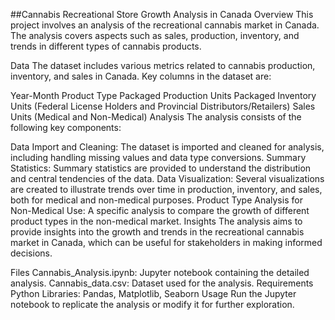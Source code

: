 ##Cannabis Recreational Store Growth Analysis in Canada
Overview
This project involves an analysis of the recreational cannabis market in Canada. The analysis covers aspects such as sales, production, inventory, and trends in different types of cannabis products.

Data
The dataset includes various metrics related to cannabis production, inventory, and sales in Canada. Key columns in the dataset are:

Year-Month
Product Type
Packaged Production Units
Packaged Inventory Units (Federal License Holders and Provincial Distributors/Retailers)
Sales Units (Medical and Non-Medical)
Analysis
The analysis consists of the following key components:

Data Import and Cleaning: The dataset is imported and cleaned for analysis, including handling missing values and data type conversions.
Summary Statistics: Summary statistics are provided to understand the distribution and central tendencies of the data.
Data Visualization: Several visualizations are created to illustrate trends over time in production, inventory, and sales, both for medical and non-medical purposes.
Product Type Analysis for Non-Medical Use: A specific analysis to compare the growth of different product types in the non-medical market.
Insights
The analysis aims to provide insights into the growth and trends in the recreational cannabis market in Canada, which can be useful for stakeholders in making informed decisions.

Files
Cannabis_Analysis.ipynb: Jupyter notebook containing the detailed analysis.
Cannabis_data.csv: Dataset used for the analysis.
Requirements
Python
Libraries: Pandas, Matplotlib, Seaborn
Usage
Run the Jupyter notebook to replicate the analysis or modify it for further exploration.